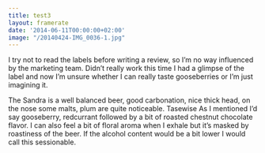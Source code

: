 ```yaml
---
title: test3
layout: framerate
date: '2014-06-11T00:00:00+02:00'
image: "/20140424-IMG_0036-1.jpg"
---
```

I try not to read the labels before writing a review, so I’m no way influenced by the marketing team. Didn’t really work this time I had a glimpse of the label and now I’m unsure whether I can really taste gooseberries or I’m just imagining it.  

The Sandra is a well balanced beer, good carbonation, nice thick head, on the nose some malts, plum are quite noticeable. Tasewise As I mentioned I’d say gooseberry, redcurrant followed by a bit of roasted chestnut chocolate flavor. I can also feel a bit of floral aroma when I exhale but it’s masked by roastiness of the beer. If the alcohol content would be a bit lower I would call this sessionable.
